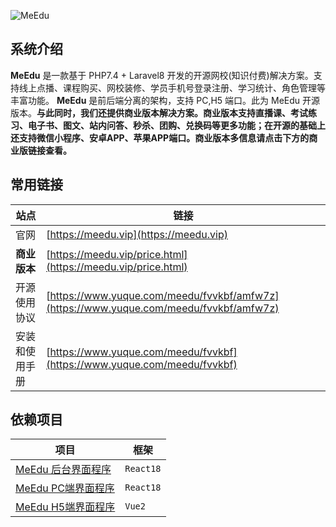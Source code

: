 ![MeEdu](https://meedu.cloud.oss.meedu.vip/github/banner.png)

## 系统介绍

**MeEdu** 是一款基于 PHP7.4 + Laravel8 开发的开源网校(知识付费)解决方案。支持线上点播、课程购买、网校装修、学员手机号登录注册、学习统计、角色管理等丰富功能。
**MeEdu** 是前后端分离的架构，支持 PC,H5 端口。此为 MeEdu 开源版本。**与此同时，我们还提供商业版本解决方案。商业版本支持直播课、考试练习、电子书、图文、站内问答、秒杀、团购、兑换码等更多功能；在开源的基础上还支持微信小程序、安卓APP、苹果APP端口。商业版本多信息请点击下方的商业版链接查看。**

## 常用链接

| 站点       | 链接                                                                                     |
|----------|----------------------------------------------------------------------------------------|
| 官网       | [https://meedu.vip](https://meedu.vip)                                                 |
| **商业版本** | [https://meedu.vip/price.html](https://meedu.vip/price.html)                           |
| 开源使用协议   | [https://www.yuque.com/meedu/fvvkbf/amfw7z](https://www.yuque.com/meedu/fvvkbf/amfw7z) |
| 安装和使用手册  | [https://www.yuque.com/meedu/fvvkbf](https://www.yuque.com/meedu/fvvkbf)               |

## 依赖项目

| 项目                                                    | 框架        |
|-------------------------------------------------------|-----------|
| [MeEdu 后台界面程序](https://github.com/Meedu/backend-v3)   | `React18` |
| [MeEdu PC端界面程序](https://github.com/Meedu/frontend-v3) | `React18` |
| [MeEdu H5端界面程序](https://github.com/meedu/h5-v1)       | `Vue2`    |